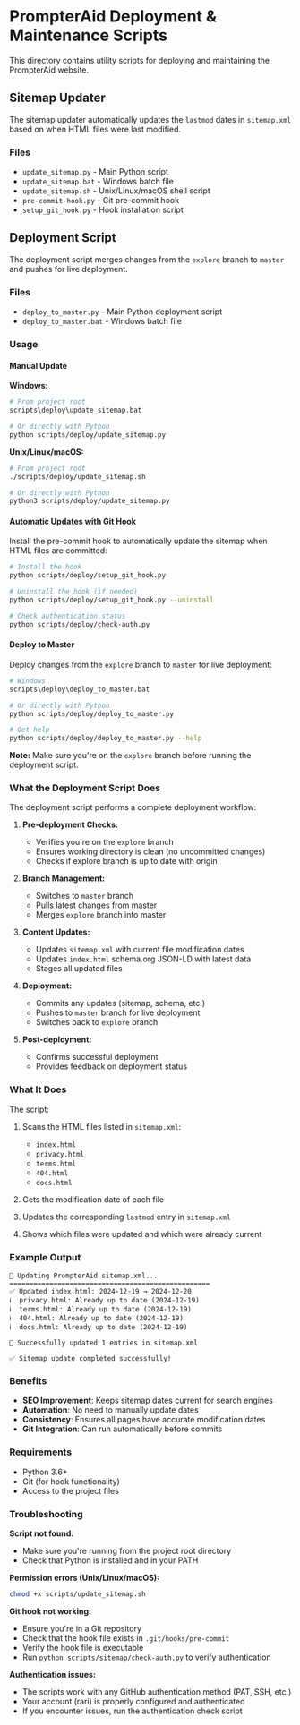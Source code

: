 # PrompterAid Deployment & Maintenance Scripts

This directory contains utility scripts for deploying and maintaining the PrompterAid website.

## Sitemap Updater

The sitemap updater automatically updates the `lastmod` dates in `sitemap.xml` based on when HTML files were last modified.

### Files

- `update_sitemap.py` - Main Python script
- `update_sitemap.bat` - Windows batch file
- `update_sitemap.sh` - Unix/Linux/macOS shell script
- `pre-commit-hook.py` - Git pre-commit hook
- `setup_git_hook.py` - Hook installation script

## Deployment Script

The deployment script merges changes from the `explore` branch to `master` and pushes for live deployment.

### Files

- `deploy_to_master.py` - Main Python deployment script
- `deploy_to_master.bat` - Windows batch file

### Usage

#### Manual Update

**Windows:**
```bash
# From project root
scripts\deploy\update_sitemap.bat

# Or directly with Python
python scripts/deploy/update_sitemap.py
```

**Unix/Linux/macOS:**
```bash
# From project root
./scripts/deploy/update_sitemap.sh

# Or directly with Python
python3 scripts/deploy/update_sitemap.py
```

#### Automatic Updates with Git Hook

Install the pre-commit hook to automatically update the sitemap when HTML files are committed:

```bash
# Install the hook
python scripts/deploy/setup_git_hook.py

# Uninstall the hook (if needed)
python scripts/deploy/setup_git_hook.py --uninstall

# Check authentication status
python scripts/deploy/check-auth.py
```

#### Deploy to Master

Deploy changes from the `explore` branch to `master` for live deployment:

```bash
# Windows
scripts\deploy\deploy_to_master.bat

# Or directly with Python
python scripts/deploy/deploy_to_master.py

# Get help
python scripts/deploy/deploy_to_master.py --help
```

**Note:** Make sure you're on the `explore` branch before running the deployment script.

### What the Deployment Script Does

The deployment script performs a complete deployment workflow:

1. **Pre-deployment Checks:**
   - Verifies you're on the `explore` branch
   - Ensures working directory is clean (no uncommitted changes)
   - Checks if explore branch is up to date with origin

2. **Branch Management:**
   - Switches to `master` branch
   - Pulls latest changes from master
   - Merges `explore` branch into master

3. **Content Updates:**
   - Updates `sitemap.xml` with current file modification dates
   - Updates `index.html` schema.org JSON-LD with latest data
   - Stages all updated files

4. **Deployment:**
   - Commits any updates (sitemap, schema, etc.)
   - Pushes to `master` branch for live deployment
   - Switches back to `explore` branch

5. **Post-deployment:**
   - Confirms successful deployment
   - Provides feedback on deployment status

### What It Does

The script:

1. Scans the HTML files listed in `sitemap.xml`:
   - `index.html`
   - `privacy.html`
   - `terms.html`
   - `404.html`
   - `docs.html`

2. Gets the modification date of each file

3. Updates the corresponding `lastmod` entry in `sitemap.xml`

4. Shows which files were updated and which were already current

### Example Output

```
🔄 Updating PrompterAid sitemap.xml...
==================================================
✅ Updated index.html: 2024-12-19 → 2024-12-20
ℹ️  privacy.html: Already up to date (2024-12-19)
ℹ️  terms.html: Already up to date (2024-12-19)
ℹ️  404.html: Already up to date (2024-12-19)
ℹ️  docs.html: Already up to date (2024-12-19)

🎉 Successfully updated 1 entries in sitemap.xml

✅ Sitemap update completed successfully!
```

### Benefits

- **SEO Improvement**: Keeps sitemap dates current for search engines
- **Automation**: No need to manually update dates
- **Consistency**: Ensures all pages have accurate modification dates
- **Git Integration**: Can run automatically before commits

### Requirements

- Python 3.6+
- Git (for hook functionality)
- Access to the project files

### Troubleshooting

**Script not found:**
- Make sure you're running from the project root directory
- Check that Python is installed and in your PATH

**Permission errors (Unix/Linux/macOS):**
```bash
chmod +x scripts/update_sitemap.sh
```

**Git hook not working:**
- Ensure you're in a Git repository
- Check that the hook file exists in `.git/hooks/pre-commit`
- Verify the hook file is executable
- Run `python scripts/sitemap/check-auth.py` to verify authentication

**Authentication issues:**
- The scripts work with any GitHub authentication method (PAT, SSH, etc.)
- Your account (rari) is properly configured and authenticated
- If you encounter issues, run the authentication check script 